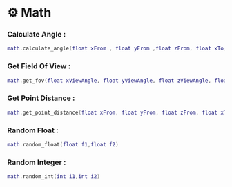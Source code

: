 # ⚙ Math

### Calculate Angle :

```lua
math.calculate_angle(float xFrom , float yFrom ,float zFrom, float xTo, float yTo, float zTo)
```

### Get Field Of View :

```lua
math.get_fov(float xViewAngle, float yViewAngle, float zViewAngle, float xAngleAim, float yAngleAim, float zAngleAim)
```

### Get Point Distance :

```lua
math.get_point_distance(float xFrom, float yFrom, float zFrom, float xTo, float yTo, float zTo)
```

### Random Float :

```lua
math.random_float(float f1,float f2)
```

### Random Integer :

```lua
math.random_int(int i1,int i2)
```
